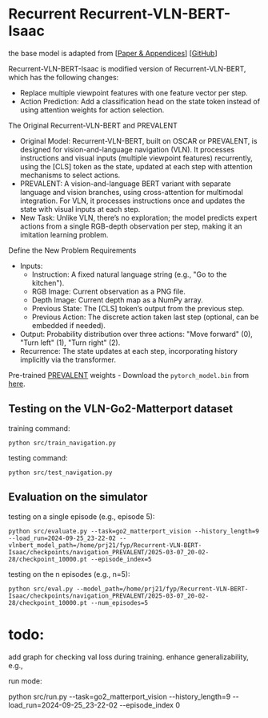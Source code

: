 # Recurrent Recurrent-VLN-BERT-Isaac

the base model is adapted from [[Paper & Appendices](https://arxiv.org/abs/2011.13922)] [[GitHub](https://github.com/YicongHong/Recurrent-VLN-BERT)]

Recurrent-VLN-BERT-Isaac is modified version of Recurrent-VLN-BERT, which has the following changes:
- Replace multiple viewpoint features with one feature vector per step.
- Action Prediction: Add a classification head on the state token instead of using attention weights for action selection.

The Original Recurrent-VLN-BERT and PREVALENT

- Original Model: Recurrent-VLN-BERT, built on OSCAR or PREVALENT, is designed for vision-and-language navigation (VLN). It processes instructions and visual inputs (multiple viewpoint features) recurrently, using the [CLS] token as the state, updated at each step with attention mechanisms to select actions.
- PREVALENT: A vision-and-language BERT variant with separate language and vision branches, using cross-attention for multimodal integration. For VLN, it processes instructions once and updates the state with visual inputs at each step.
- New Task: Unlike VLN, there’s no exploration; the model predicts expert actions from a single RGB-depth observation per step, making it an imitation learning problem.

Define the New Problem Requirements

- Inputs:
    - Instruction: A fixed natural language string (e.g., "Go to the kitchen").
    - RGB Image: Current observation as a PNG file.
    - Depth Image: Current depth map as a NumPy array.
    - Previous State: The [CLS] token’s output from the previous step.
    - Previous Action: The discrete action taken last step (optional, can be embedded if needed).
- Output: Probability distribution over three actions: "Move forward" (0), "Turn left" (1), "Turn right" (2).
- Recurrence: The state updates at each step, incorporating history implicitly via the transformer.

Pre-trained [PREVALENT](https://github.com/weituo12321/PREVALENT) weights
    - Download the `pytorch_model.bin` from [here](https://drive.google.com/drive/folders/1sW2xVaSaciZiQ7ViKzm_KbrLD_XvOq5y).

## Testing on the VLN-Go2-Matterport dataset

training command:
```
python src/train_navigation.py
```

testing command:
```
python src/test_navigation.py
```

## Evaluation on the simulator

testing on a single episode (e.g., episode 5):

```
python src/evaluate.py --task=go2_matterport_vision --history_length=9 --load_run=2024-09-25_23-22-02 --vlnbert_model_path=/home/prj21/fyp/Recurrent-VLN-BERT-Isaac/checkpoints/navigation_PREVALENT/2025-03-07_20-02-28/checkpoint_10000.pt --episode_index=5
```

testing on the n episodes (e.g., n=5):
```
python src/eval.py --model_path=/home/prj21/fyp/Recurrent-VLN-BERT-Isaac/checkpoints/navigation_PREVALENT/2025-03-07_20-02-28/checkpoint_10000.pt --num_episodes=5
```

# todo:

add graph for checking val loss during training.
enhance generalizability, e.g., 

run mode:

python src/run.py --task=go2_matterport_vision --history_length=9 --load_run=2024-09-25_23-22-02 --episode_index 0